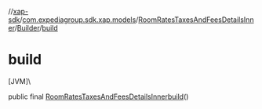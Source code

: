 //[xap-sdk](../../../../index.md)/[com.expediagroup.sdk.xap.models](../../index.md)/[RoomRatesTaxesAndFeesDetailsInner](../index.md)/[Builder](index.md)/[build](build.md)

# build

[JVM]\

public final [RoomRatesTaxesAndFeesDetailsInner](../index.md)[build](build.md)()
